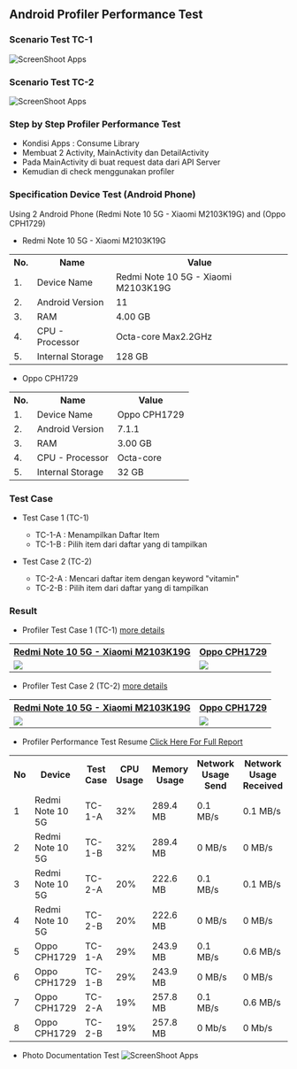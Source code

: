 ## Android Profiler Performance Test

### Scenario Test TC-1
![ScreenShoot Apps](https://raw.githubusercontent.com/amirisback/nutrition-framework/master/docs/scenario-test/scenario-test-1.png?raw=true)

### Scenario Test TC-2
![ScreenShoot Apps](https://raw.githubusercontent.com/amirisback/nutrition-framework/master/docs/scenario-test/scenario-test-2.png?raw=true)

### Step by Step Profiler Performance Test
- Kondisi Apps : Consume Library
- Membuat 2 Activity, MainActivity dan DetailActivity
- Pada MainActivity di buat request data dari API Server
- Kemudian di check menggunakan profiler

### Specification Device Test (Android Phone)
Using 2 Android Phone (Redmi Note 10 5G - Xiaomi M2103K19G) and (Oppo CPH1729)

- Redmi Note 10 5G - Xiaomi M2103K19G
<table>
    <tr>
        <th>No.</th>
        <th>Name</th>
        <th>Value</th>
    </tr>
    <tr>
        <td>1.</td>
        <td>Device Name</td>
        <td>Redmi Note 10 5G - Xiaomi M2103K19G</td>
    </tr>
    <tr>
        <td>2.</td>
        <td>Android Version</td>
        <td>11</td>
    </tr>
    <tr>
        <td>3.</td>
        <td>RAM</td>
        <td>4.00 GB</td>
    </tr>
    <tr>
        <td>4.</td>
        <td>CPU - Processor</td>
        <td>Octa-core Max2.2GHz</td>
    </tr>
    <tr>
        <td>5.</td>
        <td>Internal Storage</td>
        <td>128 GB</td>
    </tr>
</table>

- Oppo CPH1729

<table>
    <tr>
        <th>No.</th>
        <th>Name</th>
        <th>Value</th>
    </tr>
    <tr>
        <td>1.</td>
        <td>Device Name</td>
        <td>Oppo CPH1729</td>
    </tr>
    <tr>
        <td>2.</td>
        <td>Android Version</td>
        <td>7.1.1</td>
    </tr>
    <tr>
        <td>3.</td>
        <td>RAM</td>
        <td>3.00 GB</td>
    </tr>
    <tr>
        <td>4.</td>
        <td>CPU - Processor</td>
        <td>Octa-core</td>
    </tr>
    <tr>
        <td>5.</td>
        <td>Internal Storage</td>
        <td>32 GB</td>
    </tr>
</table>

### Test Case

- Test Case 1 (TC-1)
    - TC-1-A : Menampilkan Daftar Item
    - TC-1-B : Pilih item dari daftar yang di tampilkan

- Test Case 2 (TC-2)
    - TC-2-A : Mencari daftar item dengan keyword "vitamin"
    - TC-2-B : Pilih item dari daftar yang di tampilkan

### Result

- Profiler Test Case 1 (TC-1) [more details](https://github.com/amirisback/nutrition-framework/tree/master/docs/scenario-test/result-profiler-test-case-1)

<table>
    <tr>
        <th><a href="https://github.com/amirisback/nutrition-framework/tree/master/docs/scenario-test/result-profiler-test-case-1/redmi-note-10-5G">Redmi Note 10 5G - Xiaomi M2103K19G</a></th>
        <th><a href="https://github.com/amirisback/nutrition-framework/tree/master/docs/scenario-test/result-profiler-test-case-1/oppo-CPH1729">Oppo CPH1729</a></th>
    </tr>
    <tr>
        <td><img src="https://raw.githubusercontent.com/amirisback/nutrition-framework/master/docs/scenario-test/result-profiler-test-case-1/redmi-note-10-5G/test-case-1-all-general.png"></td>
        <td><img src="https://raw.githubusercontent.com/amirisback/nutrition-framework/master/docs/scenario-test/result-profiler-test-case-1/oppo-CPH1729/test-case-1-all-general.png"></td>
    </tr>
</table>

- Profiler Test Case 2 (TC-2) [more details](https://github.com/amirisback/nutrition-framework/tree/master/docs/scenario-test/result-profiler-test-case-2)

<table>
    <tr>
        <th><a href="https://github.com/amirisback/nutrition-framework/tree/master/docs/scenario-test/result-profiler-test-case-2/redmi-note-10-5G">Redmi Note 10 5G - Xiaomi M2103K19G</a></th>
        <th><a href="https://github.com/amirisback/nutrition-framework/tree/master/docs/scenario-test/result-profiler-test-case-2/oppo-CPH1729">Oppo CPH1729</a></th>
    </tr>
    <tr>
        <td><img src="https://raw.githubusercontent.com/amirisback/nutrition-framework/master/docs/scenario-test/result-profiler-test-case-2/redmi-note-10-5G/test-case-2-all-general.png"></td>
        <td><img src="https://raw.githubusercontent.com/amirisback/nutrition-framework/master/docs/scenario-test/result-profiler-test-case-2/oppo-CPH1729/test-case-2-all-general.png"></td>
    </tr>
</table>

- Profiler Performance Test Resume [Click Here For Full Report](https://github.com/amirisback/nutrition-framework/blob/master/docs/scenario-test/report-profiler-test.xlsx?raw=true)
<table>
	<tr>
        <th>No</th>
        <th>Device</th>
        <th>Test Case</th>
        <th>CPU Usage</th>
        <th>Memory Usage</th>
        <th>Network Usage Send</th>
        <th>Network Usage Received</th>
        <th>Energy Usage</th>
        <th>Execution Time</th>
    </tr>
    <tr>
        <td>1</td> <!-- No -->
        <td>Redmi Note 10 5G</td> <!-- Device -->
        <td>TC-1-A</td> <!-- Test Case -->
        <td>32%</td> <!-- CPU Usage -->
        <td>289.4 MB</td> <!-- Memory Usage -->
        <td>0.1 MB/s</td> <!-- Network Usage Send -->
        <td>0.1 MB/s</td> <!-- Network Usage Received -->
        <td>Light</td> <!-- Energy Usage -->
        <td>1 second</td> <!-- Execution Time -->
    </tr>
    <tr>
        <td>2</td> <!-- No -->
        <td>Redmi Note 10 5G</td> <!-- Device -->
        <td>TC-1-B</td> <!-- Test Case -->
        <td>32%</td> <!-- CPU Usage -->
        <td>289.4 MB</td> <!-- Memory Usage -->
        <td>0 MB/s</td> <!-- Network Usage Send -->
        <td>0 MB/s</td> <!-- Network Usage Received -->
        <td>Light</td> <!-- Energy Usage -->
        <td>0.2 second</td> <!-- Execution Time -->
    </tr>
    <tr>
        <td>3</td> <!-- No -->
        <td>Redmi Note 10 5G</td> <!-- Device -->
        <td>TC-2-A</td> <!-- Test Case -->
        <td>20%</td> <!-- CPU Usage -->
        <td>222.6 MB</td> <!-- Memory Usage -->
        <td>0.1 MB/s</td> <!-- Network Usage Send -->
        <td>0.1 MB/s</td> <!-- Network Usage Received -->
        <td>Medium</td> <!-- Energy Usage -->
        <td>1.7 second</td> <!-- Execution Time -->
    </tr>
    <tr>
        <td>4</td> <!-- No -->
        <td>Redmi Note 10 5G</td> <!-- Device -->
        <td>TC-2-B</td> <!-- Test Case -->
        <td>20%</td> <!-- CPU Usage -->
        <td>222.6 MB</td> <!-- Memory Usage -->
        <td>0 MB/s</td> <!-- Network Usage Send -->
        <td>0 MB/s</td> <!-- Network Usage Received -->
        <td>Medium</td> <!-- Energy Usage -->
        <td>0.2 second</td> <!-- Execution Time -->
    </tr>
    <tr>
        <td>5</td> <!-- No -->
        <td>Oppo CPH1729</td> <!-- Device -->
        <td>TC-1-A</td> <!-- Test Case -->
        <td>29%</td> <!-- CPU Usage -->
        <td>243.9 MB</td> <!-- Memory Usage -->
        <td>0.1 MB/s</td> <!-- Network Usage Send -->
        <td>0.6 MB/s</td> <!-- Network Usage Received -->
        <td>-</td> <!-- Energy Usage -->
        <td>1.5 second</td> <!-- Execution Time -->
    </tr>
    <tr>
        <td>6</td> <!-- No -->
        <td>Oppo CPH1729</td> <!-- Device -->
        <td>TC-1-B</td> <!-- Test Case -->
        <td>29%</td> <!-- CPU Usage -->
        <td>243.9 MB</td> <!-- Memory Usage -->
        <td>0 MB/s</td> <!-- Network Usage Send -->
        <td>0 MB/s</td> <!-- Network Usage Received -->
        <td>-</td> <!-- Energy Usage -->
        <td>0.3 second</td> <!-- Execution Time -->
    </tr>
    <tr>
        <td>7</td> <!-- No -->
        <td>Oppo CPH1729</td> <!-- Device -->
        <td>TC-2-A</td> <!-- Test Case -->
        <td>19%</td> <!-- CPU Usage -->
        <td>257.8 MB</td> <!-- Memory Usage -->
        <td>0.1 MB/s</td> <!-- Network Usage Send -->
        <td>0.6 MB/s</td> <!-- Network Usage Received -->
        <td>-</td> <!-- Energy Usage -->
        <td>1.5 second</td> <!-- Execution Time -->
    </tr>
    <tr>
        <td>8</td> <!-- No -->
        <td>Oppo CPH1729</td> <!-- Device -->
        <td>TC-2-B</td> <!-- Test Case -->
        <td>19%</td> <!-- CPU Usage -->
        <td>257.8 MB</td> <!-- Memory Usage -->
        <td>0 Mb/s</td> <!-- Network Usage Send -->
        <td>0 Mb/s</td> <!-- Network Usage Received -->
        <td>-</td> <!-- Energy Usage -->
        <td>0.3 second</td> <!-- Execution Time -->
    </tr>
</table>

- Photo Documentation Test
![ScreenShoot Apps](https://raw.githubusercontent.com/amirisback/nutrition-framework/master/docs/scenario-test/doing-testing.jpeg?raw=true)
